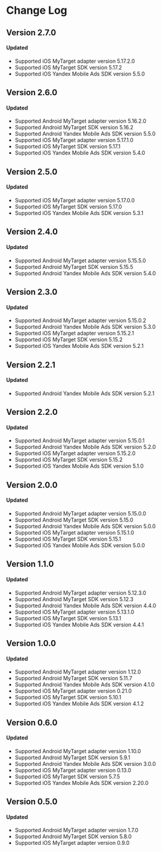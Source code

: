 # Change Log

## Version 2.7.0

#### Updated
* Supported iOS MyTarget adapter version 5.17.2.0
* Supported iOS MyTarget SDK version 5.17.2
* Supported iOS Yandex Mobile Ads SDK version 5.5.0

## Version 2.6.0

#### Updated
* Supported Android MyTarget adapter version 5.16.2.0
* Supported Android MyTarget SDK version 5.16.2
* Supported Android Yandex Mobile Ads SDK version 5.5.0
* Supported iOS MyTarget adapter version 5.17.1.0
* Supported iOS MyTarget SDK version 5.17.1
* Supported iOS Yandex Mobile Ads SDK version 5.4.0

## Version 2.5.0

#### Updated
* Supported iOS MyTarget adapter version 5.17.0.0
* Supported iOS MyTarget SDK version 5.17.0
* Supported iOS Yandex Mobile Ads SDK version 5.3.1

## Version 2.4.0

#### Updated
* Supported Android MyTarget adapter version 5.15.5.0
* Supported Android MyTarget SDK version 5.15.5
* Supported Android Yandex Mobile Ads SDK version 5.4.0

## Version 2.3.0

#### Updated
* Supported Android MyTarget adapter version 5.15.0.2
* Supported Android Yandex Mobile Ads SDK version 5.3.0
* Supported iOS MyTarget adapter version 5.15.2.1
* Supported iOS MyTarget SDK version 5.15.2
* Supported iOS Yandex Mobile Ads SDK version 5.2.1

## Version 2.2.1

#### Updated
* Supported Android Yandex Mobile Ads SDK version 5.2.1

## Version 2.2.0

#### Updated
* Supported Android MyTarget adapter version 5.15.0.1
* Supported Android Yandex Mobile Ads SDK version 5.2.0
* Supported iOS MyTarget adapter version 5.15.2.0
* Supported iOS MyTarget SDK version 5.15.2
* Supported iOS Yandex Mobile Ads SDK version 5.1.0

## Version 2.0.0

#### Updated
* Supported Android MyTarget adapter version 5.15.0.0
* Supported Android MyTarget SDK version 5.15.0
* Supported Android Yandex Mobile Ads SDK version 5.0.0
* Supported iOS MyTarget adapter version 5.15.1.0
* Supported iOS MyTarget SDK version 5.15.1
* Supported iOS Yandex Mobile Ads SDK version 5.0.0

## Version 1.1.0

#### Updated
* Supported Android MyTarget adapter version 5.12.3.0
* Supported Android MyTarget SDK version 5.12.3
* Supported Android Yandex Mobile Ads SDK version 4.4.0
* Supported iOS MyTarget adapter version 5.13.1.0
* Supported iOS MyTarget SDK version 5.13.1
* Supported iOS Yandex Mobile Ads SDK version 4.4.1

## Version 1.0.0

#### Updated
* Supported Android MyTarget adapter version 1.12.0
* Supported Android MyTarget SDK version 5.11.7
* Supported Android Yandex Mobile Ads SDK version 4.1.0
* Supported iOS MyTarget adapter version 0.21.0
* Supported iOS MyTarget SDK version 5.10.1
* Supported iOS Yandex Mobile Ads SDK version 4.1.2

## Version 0.6.0

#### Updated
* Supported Android MyTarget adapter version 1.10.0
* Supported Android MyTarget SDK version 5.9.1
* Supported Android Yandex Mobile Ads SDK version 3.0.0
* Supported iOS MyTarget adapter version 0.13.0
* Supported iOS MyTarget SDK version 5.7.5
* Supported iOS Yandex Mobile Ads SDK version 2.20.0

## Version 0.5.0

#### Updated
* Supported Android MyTarget adapter version 1.7.0
* Supported Android MyTarget SDK version 5.8.0
* Supported iOS MyTarget adapter version 0.9.0
